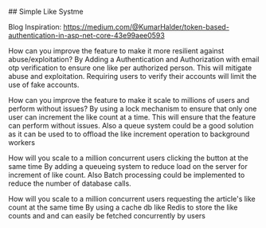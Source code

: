 ## Simple Like Systme

Blog Inspiration: https://medium.com/@KumarHalder/token-based-authentication-in-asp-net-core-43e99aee0593

How can you improve the feature to make it more resilient against abuse/exploitation?
By Adding a Authentication and Authorization with email otp verification to ensure one like per authorized person. This will mitigate abuse and exploitation. Requiring users to verify their accounts will limit the use of fake accounts.

How can you improve the feature to make it scale to millions of users and perform without issues?
By using a lock mechanism to ensure that only one user can increment the like count at a time. This will ensure that the feature can perform without issues. Also a queue system could be a good solution as it can be used to to offload the like increment operation to background workers

How will you scale to a million concurrent users clicking the button at the same time
By adding a queueing system to reduce load on the server for increment of like count. Also Batch processing could be implemented to reduce the number of database calls.

How will you scale to a million concurrent users requesting the article's like count at the same time
By using a cache db like Redis to store the like counts and and can easily be fetched concurrently by users
